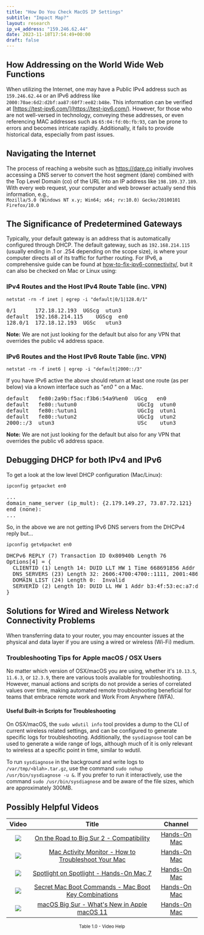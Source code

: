 ```yaml
---
title: "How Do You Check MacOS IP Settings"
subtitle: "Impact Map?"
layout: research
ip_v4_address: "159.246.62.44"
date: 2023-11-18T17:54:49+00:00
draft: false
---
```


## How Addressing on the World Wide Web Functions

When utilizing the Internet, one may have a Public IPv4 address such as ```159.246.62.44``` or an IPv6 address like ```2000:70ae:6d2:d2bf:aa87:60f7:ee82:b48e```. This information can be verified at [https://test-ipv6.com/](https://test-ipv6.com/). However, for those who are not well-versed in technology, conveying these addresses, or even referencing MAC addresses such as ```65:04:fd:0b:fb:93```, can be prone to errors and becomes intricate rapidly. Additionally, it fails to provide historical data, especially from past issues.
## Navigating the Internet
The process of reaching a website such as https://dare.co initially involves accessing a DNS server to convert the host segment (dare) combined with the Top Level Domain (co) of the URL into an IP address like ```198.109.37.189```. With every web request, your computer and web browser actually send this information, e.g., <br>```Mozilla/5.0 (Windows NT x.y; Win64; x64; rv:10.0) Gecko/20100101 Firefox/10.0```
## The Significance of Predetermined Gateways
Typically, your default gateway is an address that is automatically configured through DHCP. The default gateway, such as ```192.168.214.115``` (usually ending in .1 or .254 depending on the scope size), is where your computer directs all of its traffic for further routing. For IPv6, a comprehensive guide can be found at [how-to-fix-ipv6-connectivity/](/blog/how-to-fix-ipv6-connectivity/), but it can also be checked on Mac or Linux using: <br>
### IPv4 Routes and the Host IPv4 Route Table (inc. VPN)
```netstat -rn -f inet | egrep -i "default|0/1|128.0/1"```

<pre>
0/1      172.18.12.193  UGScg  utun3
default  192.168.214.115    UGScg  en0
128.0/1  172.18.12.193  UGSc   utun3</pre>

**Note:** We are not just looking for the default but also for any VPN that overrides the public v4 address space.

### IPv6 Routes and the Host IPv6 Route Table (inc. VPN)
```netstat -rn -f inet6 | egrep -i "default|2000::/3"```

If you have IPv6 active the above should return at least one route (as per below) via a known interface such as "_en0_ " on a Mac. 

<pre>
default   fe80:2a9b:f5ac:f3b6:54a9%en0  UGcg   en0
default   fe80::%utun0                   UGcIg  utun0
default   fe80::%utun1                   UGcIg  utun1
default   fe80::%utun2                   UGcIg  utun2
2000::/3  utun3                          USc    utun3</pre>

**Note:** We are not just looking for the default but also for any VPN that overrides the public v6 address space.
<br>

## Debugging DHCP for both IPv4 and IPv6

To get a look at the low level DHCP configuration (Mac/Linux): 

```ipconfig getpacket en0```

<pre>
...
domain_name_server (ip_mult): {2.179.149.27, 73.87.72.121}
end (none):
...</pre>

So, in the above we are not getting IPv6 DNS servers from the DHCPv4 reply but...

```ipconfig getv6packet en0```

<pre>
DHCPv6 REPLY (7) Transaction ID 0x80940b Length 76
Options[4] = {
  CLIENTID (1) Length 14: DUID LLT HW 1 Time 668691856 Addr 65:04:fd:0b:fb:93
  DNS_SERVERS (23) Length 32: 2606:4700:4700::1111, 2001:4860:4860::8844
  DOMAIN_LIST (24) Length 0:  Invalid
  SERVERID (2) Length 10: DUID LL HW 1 Addr b3:4f:53:ec:a7:d5
}</pre>




## Solutions for Wired and Wireless Network Connectivity Problems
When transferring data to your router, you may encounter issues at the physical and data layer if you are using a wired or wireless (Wi-Fi) medium.
### Troubleshooting Tips for Apple macOS / OSX Users
No matter which version of OSX/macOS you are using, whether it's ```10.13.5```, ```11.6.3```, or ```12.3.9```, there are various tools available for troubleshooting. However, manual actions and scripts do not provide a series of correlated values over time, making automated remote troubleshooting beneficial for teams that embrace remote work and Work From Anywhere (WFA).
#### Useful Built-in Scripts for Troubleshooting
On OSX/macOS, the ```sudo wdutil info``` tool provides a dump to the CLI of current wireless related settings, and can be configured to generate specific logs for troubleshooting. Additionally, the ```sysdiagnose``` tool can be used to generate a wide range of logs, although much of it is only relevant to wireless at a specific point in time, similar to wdutil.

To run ```sysdiagnose``` in the background and write logs to ```/var/tmp/<blah>.tar.gz```, use the command ```sudo nohup /usr/bin/sysdiagnose -u &```. If you prefer to run it interactively, use the command ```sudo /usr/bin/sysdiagnose``` and be aware of the file sizes, which are approximately 300MB.
## Possibly Helpful Videos

<link href="/plugins/lity/css/lity.min.css" rel="stylesheet">
<script src="/plugins/lity/js/lity.min.js"></script>
<div class="table1-start"></div>

|Video | Title | Channel |
| :---: | :---: | :---: |
|<a href="https://www.youtube.com/watch?v=HEbK-Tignuc" data-lity><img src="https://i.ytimg.com/vi/HEbK-Tignuc/default.jpg" class="img-fluid"></a>|<a href="https://www.youtube.com/watch?v=HEbK-Tignuc" data-lity>On the Road to Big Sur 2 - Compatibility</a>|<a target="_blank" href="https://www.youtube.com/channel/UCg43DP8MdHVcl4rFK_delBg" >Hands-On Mac</a>|
|<a href="https://www.youtube.com/watch?v=TWzWd_DiaJ0" data-lity><img src="https://i.ytimg.com/vi/TWzWd_DiaJ0/default.jpg" class="img-fluid"></a>|<a href="https://www.youtube.com/watch?v=TWzWd_DiaJ0" data-lity>Mac Activity Monitor - How to Troubleshoot Your Mac</a>|<a target="_blank" href="https://www.youtube.com/channel/UCg43DP8MdHVcl4rFK_delBg" >Hands-On Mac</a>|
|<a href="https://www.youtube.com/watch?v=RslZ4W1EPqk" data-lity><img src="https://i.ytimg.com/vi/RslZ4W1EPqk/default.jpg" class="img-fluid"></a>|<a href="https://www.youtube.com/watch?v=RslZ4W1EPqk" data-lity>Spotlight on Spotlight - Hands-On Mac 7</a>|<a target="_blank" href="https://www.youtube.com/channel/UCg43DP8MdHVcl4rFK_delBg" >Hands-On Mac</a>|
|<a href="https://www.youtube.com/watch?v=VwNYWAxHCgM" data-lity><img src="https://i.ytimg.com/vi/VwNYWAxHCgM/default.jpg" class="img-fluid"></a>|<a href="https://www.youtube.com/watch?v=VwNYWAxHCgM" data-lity>Secret Mac Boot Commands - Mac Boot Key Combinations</a>|<a target="_blank" href="https://www.youtube.com/channel/UCg43DP8MdHVcl4rFK_delBg" >Hands-On Mac</a>|
|<a href="https://www.youtube.com/watch?v=JMKi6o9kaZI" data-lity><img src="https://i.ytimg.com/vi/JMKi6o9kaZI/default.jpg" class="img-fluid"></a>|<a href="https://www.youtube.com/watch?v=JMKi6o9kaZI" data-lity>macOS Big Sur - What&#39;s New in Apple macOS 11</a>|<a target="_blank" href="https://www.youtube.com/channel/UCg43DP8MdHVcl4rFK_delBg" >Hands-On Mac</a>|

<center><small>Table 1.0 - Video Help</small></center>
 <br>
<div class="table1-end"></div>
<script type="text/javascript">
(function() {
    $('div.table1-start').nextUntil('div.table1-end', 'table').addClass('table thead-dark table-striped table-responsive rounded').attr('id', 't1');
    $('#t1').find('thead').addClass('thead-dark');
})();
</script>
